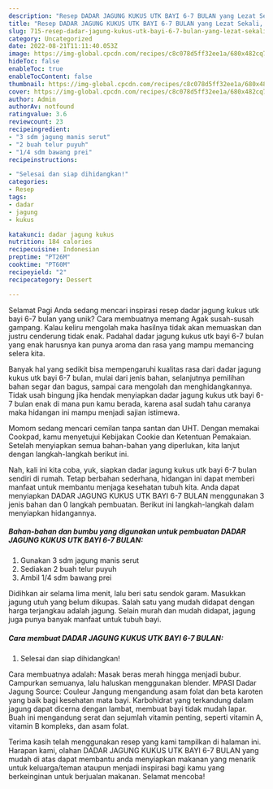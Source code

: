 ```yaml
---
description: "Resep DADAR JAGUNG KUKUS UTK BAYI 6-7 BULAN yang Lezat Sekali, Enak"
title: "Resep DADAR JAGUNG KUKUS UTK BAYI 6-7 BULAN yang Lezat Sekali, Enak"
slug: 715-resep-dadar-jagung-kukus-utk-bayi-6-7-bulan-yang-lezat-sekali-enak
category: Uncategorized
date: 2022-08-21T11:11:40.053Z
image: https://img-global.cpcdn.com/recipes/c8c078d5ff32ee1a/680x482cq70/dadar-jagung-kukus-utk-bayi-6-7-bulan-foto-resep-utama.jpg
hideToc: false
enableToc: true
enableTocContent: false
thumbnail: https://img-global.cpcdn.com/recipes/c8c078d5ff32ee1a/680x482cq70/dadar-jagung-kukus-utk-bayi-6-7-bulan-foto-resep-utama.jpg
cover: https://img-global.cpcdn.com/recipes/c8c078d5ff32ee1a/680x482cq70/dadar-jagung-kukus-utk-bayi-6-7-bulan-foto-resep-utama.jpg
author: Admin
authorAv: notfound
ratingvalue: 3.6
reviewcount: 23
recipeingredient:
- "3 sdm jagung manis serut"
- "2 buah telur puyuh"
- "1/4 sdm bawang prei"
recipeinstructions:

- "Selesai dan siap dihidangkan!"
categories:
- Resep
tags:
- dadar
- jagung
- kukus

katakunci: dadar jagung kukus 
nutrition: 184 calories
recipecuisine: Indonesian
preptime: "PT26M"
cooktime: "PT60M"
recipeyield: "2"
recipecategory: Dessert

---
```



Selamat Pagi Anda sedang mencari inspirasi resep dadar jagung kukus utk bayi 6-7 bulan yang unik? Cara membuatnya memang Agak susah-susah gampang. Kalau keliru mengolah maka hasilnya tidak akan memuaskan dan justru cenderung tidak enak. Padahal dadar jagung kukus utk bayi 6-7 bulan yang enak harusnya kan punya aroma dan rasa yang mampu memancing selera kita.


Banyak hal yang sedikit bisa mempengaruhi kualitas rasa dari dadar jagung kukus utk bayi 6-7 bulan, mulai dari jenis bahan, selanjutnya pemilihan bahan segar dan bagus, sampai cara mengolah dan menghidangkannya. Tidak usah bingung jika hendak menyiapkan dadar jagung kukus utk bayi 6-7 bulan enak di mana pun kamu berada, karena asal sudah tahu caranya maka hidangan ini mampu menjadi sajian istimewa.

Momom sedang mencari cemilan tanpa santan dan UHT. Dengan memakai Cookpad, kamu menyetujui Kebijakan Cookie dan Ketentuan Pemakaian. Setelah menyiapkan semua bahan-bahan yang diperlukan, kita lanjut dengan langkah-langkah berikut ini.


Nah, kali ini kita coba, yuk, siapkan dadar jagung kukus utk bayi 6-7 bulan sendiri di rumah. Tetap berbahan sederhana, hidangan ini dapat memberi manfaat untuk membantu menjaga kesehatan tubuh kita. Anda dapat menyiapkan DADAR JAGUNG KUKUS UTK BAYI 6-7 BULAN menggunakan 3 jenis bahan dan 0 langkah pembuatan. Berikut ini langkah-langkah dalam menyiapkan hidangannya.

<!--inarticleads1-->

##### Bahan-bahan dan bumbu yang digunakan untuk pembuatan DADAR JAGUNG KUKUS UTK BAYI 6-7 BULAN:

1. Gunakan 3 sdm jagung manis serut
1. Sediakan 2 buah telur puyuh
1. Ambil 1/4 sdm bawang prei


Didihkan air selama lima menit, lalu beri satu sendok garam. Masukkan jagung utuh yang belum dikupas. Salah satu yang mudah didapat dengan harga terjangkau adalah jagung. Selain murah dan mudah didapat, jagung juga punya banyak manfaat untuk tubuh bayi. 

<!--inarticleads2-->

##### Cara membuat DADAR JAGUNG KUKUS UTK BAYI 6-7 BULAN:


1. Selesai dan siap dihidangkan!

Cara membuatnya adalah: Masak beras merah hingga menjadi bubur. Campurkan semuanya, lalu haluskan menggunakan blender. MPASI Dadar Jagung Source: Couleur Jangung mengandung asam folat dan beta karoten yang baik bagi kesehatan mata bayi. Karbohidrat yang terkandung dalam jagung dapat dicerna dengan lambat, membuat bayi tidak mudah lapar. Buah ini mengandung serat dan sejumlah vitamin penting, seperti vitamin A, vitamin B kompleks, dan asam folat. 

Terima kasih telah menggunakan resep yang kami tampilkan di halaman ini. Harapan kami, olahan DADAR JAGUNG KUKUS UTK BAYI 6-7 BULAN yang mudah di atas dapat membantu anda menyiapkan makanan yang menarik untuk keluarga/teman ataupun menjadi inspirasi bagi kamu yang berkeinginan untuk berjualan makanan. Selamat mencoba!
